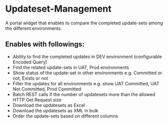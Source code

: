 # Updateset-Management
A portal widget that enables to compare the completed update-sets among the different environments.

## Enables with followings:
- Ability to find the completed updates in DEV environment (configurable Encoded Query)
- Find the related update-sets in UAT, Prod environments
- Show status of the update-set in other environments e.g. Committed or not, Exists or not
- Filter the updates for all environments e.g. show UAT Committed, UAT Not Committed, Prod Committed
- Batch REST calls if the number of updatesets more than the allowed HTTP Get Request size
- Download the updatesets as Excel
- Download the updatesets as XML in bulk
- Order the update-sets based on different columns

